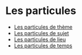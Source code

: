 # Les particules

- [Les particules de thème](./particule-de-thème.md)
- [Les particules de sujet](./particule-de-sujet.md)
- [Les particules de lieu](./particule-de-lieu.md)
- [Les particules de temps](./particule-de-temps.md)

